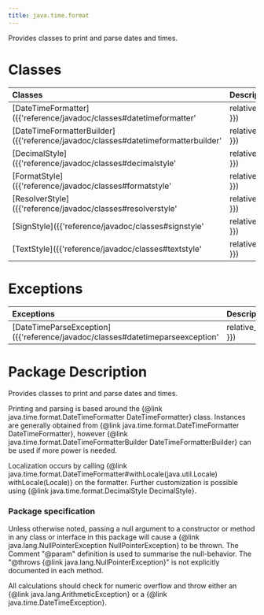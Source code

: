 ```yaml
---
title: java.time.format
---
```


 Provides classes to print and parse dates and times.

# Classes

| Classes | Description 
|:---|:---
|[DateTimeFormatter]({{'reference/javadoc/classes#datetimeformatter' | relative_url }}) |Formatter for printing and parsing date-time objects. 
|[DateTimeFormatterBuilder]({{'reference/javadoc/classes#datetimeformatterbuilder' | relative_url }}) |Builder to create date-time formatters. 
|[DecimalStyle]({{'reference/javadoc/classes#decimalstyle' | relative_url }}) |Localized decimal style used in date and time formatting. 
|[FormatStyle]({{'reference/javadoc/classes#formatstyle' | relative_url }}) |Enumeration of the style of a localized date, time or date-time formatter. 
|[ResolverStyle]({{'reference/javadoc/classes#resolverstyle' | relative_url }}) |Enumeration of different ways to resolve dates and times. 
|[SignStyle]({{'reference/javadoc/classes#signstyle' | relative_url }}) |Enumeration of ways to handle the positive/negative sign. 
|[TextStyle]({{'reference/javadoc/classes#textstyle' | relative_url }}) |Enumeration of the style of text formatting and parsing. 


# Exceptions

| Exceptions | Description 
|:---|:---
|[DateTimeParseException]({{'reference/javadoc/classes#datetimeparseexception' | relative_url }}) |An exception thrown when an error occurs during parsing. 



# Package Description


<p>
 Provides classes to print and parse dates and times.
 </p>
 <p>
 Printing and parsing is based around the
 {@link java.time.format.DateTimeFormatter DateTimeFormatter} class.
 Instances are generally obtained from
 {@link java.time.format.DateTimeFormatter DateTimeFormatter}, however
 {@link java.time.format.DateTimeFormatterBuilder DateTimeFormatterBuilder}
 can be used if more power is needed.
 </p>
 <p>
 Localization occurs by calling
 {@link java.time.format.DateTimeFormatter#withLocale(java.util.Locale) withLocale(Locale)}
 on the formatter. Further customization is possible using
 {@link java.time.format.DecimalStyle DecimalStyle}.
 </p>

 <h3>Package specification</h3>
 <p>
 Unless otherwise noted, passing a null argument to a constructor or method in any class or interface
 in this package will cause a {@link java.lang.NullPointerException NullPointerException} to be thrown.
 The Comment "@param" definition is used to summarise the null-behavior.
 The "@throws {@link java.lang.NullPointerException}" is not explicitly documented in each method.
 </p>
 <p>
 All calculations should check for numeric overflow and throw either an {@link java.lang.ArithmeticException}
 or a {@link java.time.DateTimeException}.
 </p>